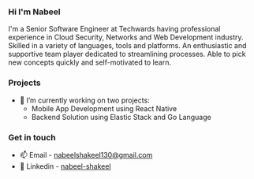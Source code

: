 ### Hi I'm Nabeel

I'm a Senior Software Engineer at Techwards having professional experience in Cloud Security, Networks and Web Development industry. Skilled in a variety of languages, tools and platforms. An enthusiastic and supportive team player dedicated to streamlining processes. Able to pick new concepts quickly and self-motivated to learn.

### Projects
- 🔭 I’m currently working on two projects:
  - Mobile App Development using React Native
  - Backend Solution using Elastic Stack and Go Language


### Get in touch
- :mailbox:  Email - nabeelshakeel130@gmail.com
- :penguin:  Linkedin - [nabeel-shakeel](https://www.linkedin.com/in/nabeel-shakeel-100941118/)

